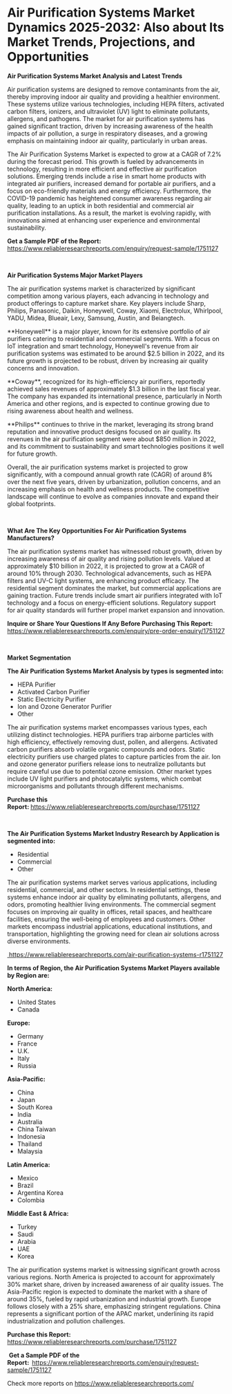 <p><h1>Air Purification Systems Market Dynamics 2025-2032: Also about Its Market Trends, Projections, and Opportunities</h1></p><p><strong>Air Purification Systems Market Analysis and Latest Trends</strong></p>
<p><p>Air purification systems are designed to remove contaminants from the air, thereby improving indoor air quality and providing a healthier environment. These systems utilize various technologies, including HEPA filters, activated carbon filters, ionizers, and ultraviolet (UV) light to eliminate pollutants, allergens, and pathogens. The market for air purification systems has gained significant traction, driven by increasing awareness of the health impacts of air pollution, a surge in respiratory diseases, and a growing emphasis on maintaining indoor air quality, particularly in urban areas.</p><p>The Air Purification Systems Market is expected to grow at a CAGR of 7.2% during the forecast period. This growth is fueled by advancements in technology, resulting in more efficient and effective air purification solutions. Emerging trends include a rise in smart home products with integrated air purifiers, increased demand for portable air purifiers, and a focus on eco-friendly materials and energy efficiency. Furthermore, the COVID-19 pandemic has heightened consumer awareness regarding air quality, leading to an uptick in both residential and commercial air purification installations. As a result, the market is evolving rapidly, with innovations aimed at enhancing user experience and environmental sustainability.</p></p>
<p><strong>Get a Sample PDF of the Report:&nbsp;</strong> <a href="https://www.reliableresearchreports.com/enquiry/request-sample/1751127?utm_campaign=3213&utm_medium=2&utm_source=Github&utm_content=ia&utm_term=10042025&utm_id=air-purification-systems">https://www.reliableresearchreports.com/enquiry/request-sample/1751127</a></p>
<p>&nbsp;</p>
<p><strong>Air Purification Systems Major Market Players</strong></p>
<p><p>The air purification systems market is characterized by significant competition among various players, each advancing in technology and product offerings to capture market share. Key players include Sharp, Philips, Panasonic, Daikin, Honeywell, Coway, Xiaomi, Electrolux, Whirlpool, YADU, Midea, Blueair, Lexy, Samsung, Austin, and Beiangtech.</p><p>**Honeywell** is a major player, known for its extensive portfolio of air purifiers catering to residential and commercial segments. With a focus on IoT integration and smart technology, Honeywell's revenue from air purification systems was estimated to be around $2.5 billion in 2022, and its future growth is projected to be robust, driven by increasing air quality concerns and innovation.</p><p>**Coway**, recognized for its high-efficiency air purifiers, reportedly achieved sales revenues of approximately $1.3 billion in the last fiscal year. The company has expanded its international presence, particularly in North America and other regions, and is expected to continue growing due to rising awareness about health and wellness.</p><p>**Philips** continues to thrive in the market, leveraging its strong brand reputation and innovative product designs focused on air quality. Its revenues in the air purification segment were about $850 million in 2022, and its commitment to sustainability and smart technologies positions it well for future growth.</p><p>Overall, the air purification systems market is projected to grow significantly, with a compound annual growth rate (CAGR) of around 8% over the next five years, driven by urbanization, pollution concerns, and an increasing emphasis on health and wellness products. The competitive landscape will continue to evolve as companies innovate and expand their global footprints.</p></p>
<p>&nbsp;</p>
<p><strong>What Are The Key Opportunities For Air Purification Systems Manufacturers?</strong></p>
<p><p>The air purification systems market has witnessed robust growth, driven by increasing awareness of air quality and rising pollution levels. Valued at approximately $10 billion in 2022, it is projected to grow at a CAGR of around 10% through 2030. Technological advancements, such as HEPA filters and UV-C light systems, are enhancing product efficacy. The residential segment dominates the market, but commercial applications are gaining traction. Future trends include smart air purifiers integrated with IoT technology and a focus on energy-efficient solutions. Regulatory support for air quality standards will further propel market expansion and innovation.</p></p>
<p><strong>Inquire or Share Your Questions If Any Before Purchasing This Report:</strong> <a href="https://www.reliableresearchreports.com/enquiry/pre-order-enquiry/1751127?utm_campaign=3213&utm_medium=2&utm_source=Github&utm_content=ia&utm_term=10042025&utm_id=air-purification-systems">https://www.reliableresearchreports.com/enquiry/pre-order-enquiry/1751127</a></p>
<p>&nbsp;</p>
<p><strong>Market Segmentation</strong></p>
<p><strong>The Air Purification Systems Market Analysis by types is segmented into:</strong></p>
<p><ul><li>HEPA Purifier</li><li>Activated Carbon Purifier</li><li>Static Electricity Purifier</li><li>Ion and Ozone Generator Purifier</li><li>Other</li></ul></p>
<p><p>The air purification systems market encompasses various types, each utilizing distinct technologies. HEPA purifiers trap airborne particles with high efficiency, effectively removing dust, pollen, and allergens. Activated carbon purifiers absorb volatile organic compounds and odors. Static electricity purifiers use charged plates to capture particles from the air. Ion and ozone generator purifiers release ions to neutralize pollutants but require careful use due to potential ozone emission. Other market types include UV light purifiers and photocatalytic systems, which combat microorganisms and pollutants through different mechanisms.</p></p>
<p><strong>Purchase this Report:&nbsp;</strong><a href="https://www.reliableresearchreports.com/purchase/1751127?utm_campaign=3213&utm_medium=2&utm_source=Github&utm_content=ia&utm_term=10042025&utm_id=air-purification-systems">https://www.reliableresearchreports.com/purchase/1751127</a></p>
<p>&nbsp;</p>
<p><strong>The Air Purification Systems Market Industry Research by Application is segmented into:</strong></p>
<p><ul><li>Residential</li><li>Commercial</li><li>Other</li></ul></p>
<p><p>The air purification systems market serves various applications, including residential, commercial, and other sectors. In residential settings, these systems enhance indoor air quality by eliminating pollutants, allergens, and odors, promoting healthier living environments. The commercial segment focuses on improving air quality in offices, retail spaces, and healthcare facilities, ensuring the well-being of employees and customers. Other markets encompass industrial applications, educational institutions, and transportation, highlighting the growing need for clean air solutions across diverse environments.</p></p>
<p><a href="https://www.reliableresearchreports.com/air-purification-systems-r1751127?utm_campaign=3213&utm_medium=2&utm_source=Github&utm_content=ia&utm_term=10042025&utm_id=air-purification-systems">&nbsp;https://www.reliableresearchreports.com/air-purification-systems-r1751127</a></p>
<p><strong>In terms of Region, the Air Purification Systems Market Players available by Region are:</strong></p>
<p>
    <p> <strong> North America: </strong>
        <ul>
            <li>United States</li>
            <li>Canada</li>
        </ul>
        </p> 
    <p> <strong> Europe: </strong>
        <ul>
            <li>Germany</li>
            <li>France</li>
            <li>U.K.</li>
            <li>Italy</li>
            <li>Russia</li>
        </ul>
        </p> 
    <p> <strong> Asia-Pacific: </strong>
        <ul>
            <li>China</li>
            <li>Japan</li>
            <li>South Korea</li>
            <li>India</li>
            <li>Australia</li>
            <li>China Taiwan</li>
            <li>Indonesia</li>
            <li>Thailand</li>
            <li>Malaysia</li>
        </ul>
        </p> 
    <p> <strong> Latin America: </strong>
        <ul>
            <li>Mexico</li>
            <li>Brazil</li>
            <li>Argentina Korea</li>
            <li>Colombia</li>
        </ul>
        </p> 
    <p> <strong> Middle East & Africa: </strong>
        <ul>
            <li>Turkey</li>
            <li>Saudi</li>
            <li>Arabia</li>
            <li>UAE</li>
            <li>Korea</li>
        </ul>
    </p>
    </p>
<p><p>The air purification systems market is witnessing significant growth across various regions. North America is projected to account for approximately 30% market share, driven by increased awareness of air quality issues. The Asia-Pacific region is expected to dominate the market with a share of around 35%, fueled by rapid urbanization and industrial growth. Europe follows closely with a 25% share, emphasizing stringent regulations. China represents a significant portion of the APAC market, underlining its rapid industrialization and pollution challenges.</p></p>
<p><strong>Purchase this Report: </strong><a href="https://www.reliableresearchreports.com/purchase/1751127?utm_campaign=3213&utm_medium=2&utm_source=Github&utm_content=ia&utm_term=10042025&utm_id=air-purification-systems">https://www.reliableresearchreports.com/purchase/1751127</a></p>
<p>&nbsp;<strong>Get a Sample PDF of the Report:&nbsp;&nbsp;</strong><a href="https://www.reliableresearchreports.com/enquiry/request-sample/1751127?utm_campaign=3213&utm_medium=2&utm_source=Github&utm_content=ia&utm_term=10042025&utm_id=air-purification-systems">https://www.reliableresearchreports.com/enquiry/request-sample/1751127</a></p>
<p><strong></strong></p>
<p>Check more reports on <a href="https://www.reliableresearchreports.com/?utm_campaign=3213&utm_medium=2&utm_source=Github&utm_content=ia&utm_term=10042025&utm_id=air-purification-systems">https://www.reliableresearchreports.com/</a></p>